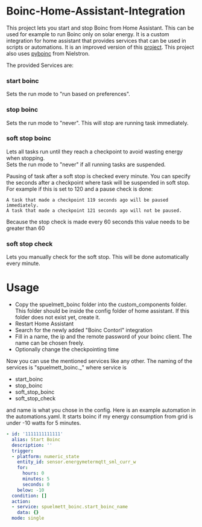 # Boinc-Home-Assistant-Integration

This project lets you start and stop Boinc from Home Assistant. 
This can be used for example to run Boinc only on solar energy.
It is a custom integration for home assistant that provides services that can be used in scripts or automations.
It is an improved version of this [project](https://github.com/SpuelMett/Boinc-Home-Assistant-Control).
This project also uses [pyboinc](https://github.com/nielstron/pyboinc/tree/dev/pyboinc) from Nielstron.

The provided Services are:

### start boinc
Sets the run mode to "run based on preferences".

### stop boinc
Sets the run mode to "never". This will stop are running task immediately.

### soft stop boinc
Lets all tasks run until they reach a checkpoint to avoid wasting energy when stopping.  
Sets the run mode to "never" if all running tasks are suspended. 

Pausing of task after a soft stop is checked every minute. You can specify the seconds after a checkpoint where task will be suspended in soft stop.
For example if this is set to 120 and a pause check is done:
```
A task that made a checkpoint 119 seconds ago will be paused immediately.
A task that made a checkpoint 121 seconds ago will not be paused.
```
Because the stop check is made every 60 seconds this value needs to be greater than 60

### soft stop check
Lets you manually check for the soft stop. This will be done automatically every minute.


# Usage
- Copy the spuelmett_boinc folder into the custom_components folder. This folder should be inside the config folder of home assistant. If this folder does not exist yet, create it. 
- Restart Home Assistant
- Search for the newly added "Boinc Contorl" integration
- Fill in a name, the ip and the remote password of your boinc client. The name can be chosen freely.
- Optionally change the checkpointing time 


Now you can use the mentioned services like any other. The naming of the services is "spuelmett_boinc.<service>_<name>" where service is 
- start_boinc
- stop_boinc
- soft_stop_boinc
- soft_stop_check

and name is what you chose in the config. Here is an example automation in the automations.yaml. It starts boinc if my energy consumption from grid is under -10 watts for 5 minutes. 
```yaml
- id: '1111111111111'
  alias: Start Boinc
  description: ''
  trigger:
  - platform: numeric_state
    entity_id: sensor.energymetermqtt_sml_curr_w
    for:
      hours: 0
      minutes: 5
      seconds: 0
    below: -10
  condition: []
  action:
  - service: spuelmett_boinc.start_boinc_name
    data: {}
  mode: single
```

